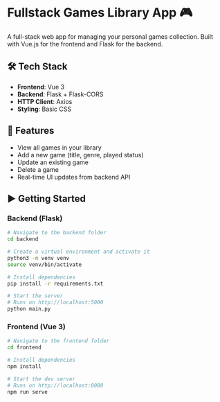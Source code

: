# Fullstack Games Library App 🎮

A full-stack web app for managing your personal games collection. Built with Vue.js for the frontend and Flask for the backend.

## 🛠 Tech Stack

- **Frontend**: Vue 3  
- **Backend**: Flask + Flask-CORS  
- **HTTP Client**: Axios  
- **Styling**: Basic CSS

## 🚀 Features

- View all games in your library
- Add a new game (title, genre, played status)
- Update an existing game
- Delete a game
- Real-time UI updates from backend API

## ▶️ Getting Started

### Backend (Flask)

```bash
# Navigate to the backend folder
cd backend

# Create a virtual environment and activate it
python3 -m venv venv
source venv/bin/activate

# Install dependencies
pip install -r requirements.txt

# Start the server
# Runs on http://localhost:5000
python main.py

```

### Frontend (Vue 3)

```bash
# Navigate to the frontend folder
cd frontend

# Install dependencies
npm install

# Start the dev server
# Runs on http://localhost:8080
npm run serve

```
